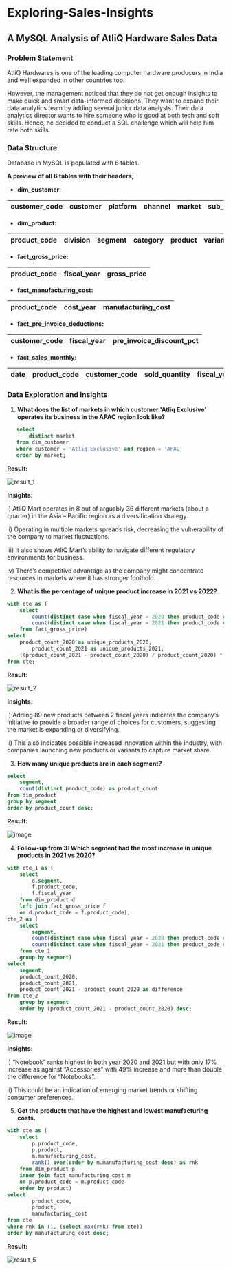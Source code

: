 # Exploring-Sales-Insights
## A MySQL Analysis of AtliQ Hardware Sales Data
### Problem Statement
AtliQ Hardwares is one of the leading computer hardware producers in India and well expanded in other countries too.

However, the management noticed that they do not get enough insights to make quick and smart data-informed decisions. They want to expand their data analytics team by adding several junior data analysts. Their data analytics director wants to hire someone who is good at both tech and soft skills. Hence, he decided to conduct a SQL challenge which will help him rate both skills.

### Data Structure
Database in MySQL is populated with 6 tables.

**A preview of all 6 tables with their headers;**

- **dim_customer:**

| customer_code | customer | platform | channel | market | sub_zone | region |
|---------------|----------|----------|---------|--------|----------|--------|

- **dim_product:**

| product_code | division | segment | category | product | variant |
|--------------|----------|----------|---------|--------|----------|

- **fact_gross_price:**

| product_code | fiscal_year | gross_price |
|---------------|----------|---------------|

- **fact_manufacturing_cost:**

| product_code | cost_year | manufacturing_cost |
|---------------|----------|---------------|

- **fact_pre_invoice_deductions:**

| customer_code | fiscal_year | pre_invoice_discount_pct |
|---------------|----------|---------------|

- **fact_sales_monthly:**

| date | product_code | customer_code | sold_quantity | fiscal_year |
|---------------|----------|---------------|-----------|------------|

### Data Exploration and Insights

1. **What does the list of markets in which customer 'Atliq Exclusive' operates its business in the APAC region look like?**

```sql
   select 
       distinct market
   from dim_customer
   where customer = 'Atliq Exclusive' and region = 'APAC'
   order by market;
```
   
**Result:**

   ![result_1](https://github.com/jakejosh6751/Exploring-Sales-Insights/assets/148710647/b888de8f-be83-4d1a-8410-b26b673d2186)

**Insights:**

i)	AtliQ Mart operates in 8 out of arguably 36 different markets (about a quarter) in the Asia – Pacific region as a diversification strategy.
      
ii) Operating in multiple markets spreads risk, decreasing the vulnerability of the company to market fluctuations.
      
iii) It also shows AtliQ Mart’s ability to navigate different regulatory environments for business.
      
iv)	There’s competitive advantage as the company might concentrate resources in markets where it has stronger foothold.

2. **What is the percentage of unique product increase in 2021 vs 2022?**

```sql
with cte as (
	select
		count(distinct case when fiscal_year = 2020 then product_code end) as product_count_2020,
		count(distinct case when fiscal_year = 2021 then product_code end) as product_count_2021
	from fact_gross_price)
select
	product_count_2020 as unique_products_2020,
        product_count_2021 as unique_products_2021,
	((product_count_2021 - product_count_2020) / product_count_2020) * 100 as percentage_change
from cte;
```

**Result:**

![result_2](https://github.com/jakejosh6751/Exploring-Sales-Insights/assets/148710647/b00c0765-8df5-479e-84c6-849f0a57581b)

**Insights:**

i) Adding 89 new products between 2 fiscal years indicates the company’s initiative to provide a broader range of choices for customers, suggesting the market is expanding or diversifying.

ii) This also indicates possible increased innovation within the industry, with companies launching new products or variants to capture market share.

3. **How many unique products are in each segment?**

```sql
select
	segment,
	count(distinct product_code) as product_count
from dim_product
group by segment
order by product_count desc;
```

**Result:**
   
![image](https://github.com/jakejosh6751/Exploring-Sales-Insights/assets/148710647/e3e4e995-c59d-43eb-8b3d-7696de804699)


4. **Follow-up from 3: Which segment had the most increase in unique products in 2021 vs 2020?**

```sql
with cte_1 as (
	select
		d.segment,
		f.product_code,
		f.fiscal_year
	from dim_product d
	left join fact_gross_price f
	on d.product_code = f.product_code),
cte_2 as (
	select
		segment,
        count(distinct case when fiscal_year = 2020 then product_code end) as product_count_2020,
		count(distinct case when fiscal_year = 2021 then product_code end) as product_count_2021
	from cte_1
	group by segment)
select 
	segment,
    product_count_2020,
	product_count_2021,
	product_count_2021 - product_count_2020 as difference
from cte_2
	group by segment
	order by (product_count_2021 - product_count_2020) desc;
```

**Result:**

![image](https://github.com/jakejosh6751/Exploring-Sales-Insights/assets/148710647/79314c91-daf5-4921-888a-07b2e09b51ee)

**Insights:**

i) “Notebook” ranks highest in both year 2020 and 2021 but with only 17% increase as against “Accessories” with 49% increase and more than double the difference for “Notebooks”.

ii) This could be an indication of emerging market trends or shifting consumer preferences.

5. **Get the products that have the highest and lowest manufacturing costs.**

```sql
with cte as (
	select
		p.product_code,
		p.product,
		m.manufacturing_cost,
		rank() over(order by m.manufacturing_cost desc) as rnk
	from dim_product p
	inner join fact_manufacturing_cost m
	on p.product_code = m.product_code
    order by product)
select
		product_code,
		product,
		manufacturing_cost
from cte
where rnk in (1, (select max(rnk) from cte))
order by manufacturing_cost desc;
```

**Result:**

![result_5](https://github.com/jakejosh6751/Exploring-Sales-Insights/assets/148710647/d0789038-41ba-467f-9fef-7a9150f94378)












